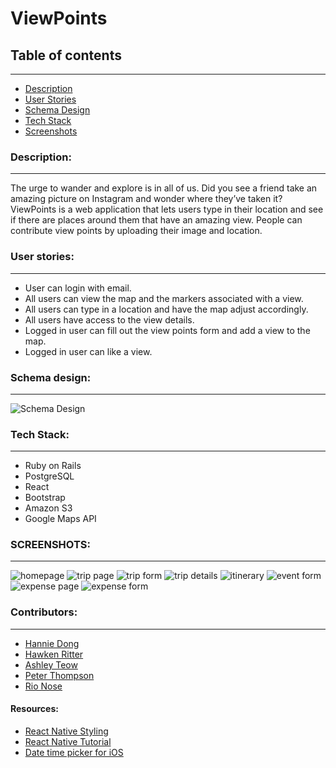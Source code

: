 # ViewPoints

## Table of contents

-----------------------------------------------

* [Description](#description)
* [User Stories](#userstories)
* [Schema Design](#schemadesign)
* [Tech Stack](#techstack)
* [Screenshots](#screenshots)

<a name="description" />

### Description: 

-----------------------------------------------

The urge to wander and explore is in all of us. Did you see a friend take an amazing picture on Instagram and wonder where they’ve taken it? ViewPoints is a web application that lets users type in their location and see if there are places around them that have an amazing view. People can contribute view points by uploading their image and location.

<a name="userstories" />

### User stories: 

-----------------------------------------------
- User can login with email. 
- All users can view the map and the markers associated with a view. 
- All users can type in a location and have the map adjust accordingly. 
- All users have access to the view details. 
- Logged in user can fill out the view points form and add a view to the map. 
- Logged in user can like a view. 


<a name="schemadesign" />

### Schema design: 

-----------------------------------------------

![Schema Design](/SchemaDesign.png "Schema Design")

<a name="techstack" />

### Tech Stack: 

-----------------------------------------------

- Ruby on Rails
- PostgreSQL
- React 
- Bootstrap 
- Amazon S3
- Google Maps API 

<a name="screenshots" />

### SCREENSHOTS: 
-----------------------------------------------
![homepage](/tripnout1.png "homepage")
![trip page](/tripnout2.png "trip page")
![trip form](/tripnout3.png "trip form")
![trip details](/tripnout4.png "trip details")
![itinerary](/tripnout5.png "itinerary")
![event form](/tripnout6.png "itinerary")
![expense page](/tripnout7.png "expense page")
![expense form](/tripnout8.png "expense form")

### Contributors: 

-----------------------------------------------

* [Hannie Dong](https://github.com/hanniedong)
* [Hawken Ritter](https://github.com/hawkenritter)
* [Ashley Teow](https://github.com/ashleyteow)
* [Peter Thompson](https://github.com/peter6848)
* [Rio Nose](https://github.com/rnose512)

#### Resources:

* [React Native Styling](https://medium.com/the-react-native-log/tips-for-styling-your-react-native-apps-3f61608655eb)
* [React Native Tutorial](https://facebook.github.io/react-native/docs/tutorial.html)
* [Date time picker for iOS](https://facebook.github.io/react-native/docs/datepickerios.html)
